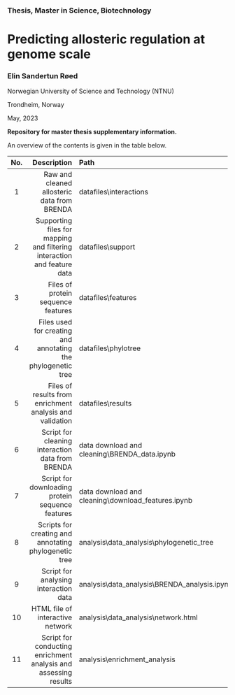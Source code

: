 ### Thesis, Master in Science, Biotechnology

# Predicting allosteric regulation at genome scale

### Elin Sandertun Røed

Norwegian University of Science and Technology (NTNU)

Trondheim, Norway

May, 2023

**Repository for master thesis supplementary information.**

An overview of the contents is given in the table below.

| No. |                                Description                                |                         Path                         |
|:---:|--------------------------------------------------------------------------:|:-----------------------------------------------------|
|  1  |                             Raw   and cleaned allosteric data from BRENDA | datafiles\interactions                               |
|  2  | Supporting   files for mapping and filtering interaction and feature data | datafiles\support                                    |
|  3  |                                        Files of protein sequence features | datafiles\features                                   |
|  4  |            Files   used for creating and annotating the phylogenetic tree | datafiles\phylotree                                  |
|  5  |                Files of results   from enrichment analysis and validation | datafiles\results                                    |
|  6  |                        Script for   cleaning interaction data from BRENDA | data download   and cleaning\BRENDA_data.ipynb       |
|  7  |                        Script for   downloading protein sequence features | data download and   cleaning\download_features.ipynb |
|  8  |                   Scripts for   creating and annotating phylogenetic tree | analysis\data_analysis\phylogenetic_tree             |
|  9  |                                   Script for   analysing interaction data | analysis\data_analysis\BRENDA_analysis.ipynb         |
|  10 |                                        HTML file of   interactive network | analysis\data_analysis\network.html                  |
|  11 |         Script for   conducting enrichment analysis and assessing results | analysis\enrichment_analysis                         |
